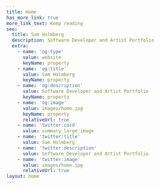 ```yaml
---
title: Home
has_more_link: true
more_link_text: Keep reading
seo:
  title: Sam Holmberg
  description: Software Developer and Artist Portfolio
  extra:
    - name: 'og:type'
      value: website
      keyName: property
    - name: 'og:title'
      value: Sam Holmberg
      keyName: property
    - name: 'og:description'
      value: Software Developer and Artist Portfolio
      keyName: property
    - name: 'og:image'
      value: images/home.jpg
      keyName: property
      relativeUrl: true
    - name: 'twitter:card'
      value: summary_large_image
    - name: 'twitter:title'
      value: Sam Holmberg
    - name: 'twitter:description'
      value: Software Developer and Artist Portfolio
    - name: 'twitter:image'
      value: images/home.jpg
      relativeUrl: true
layout: home
---
```

